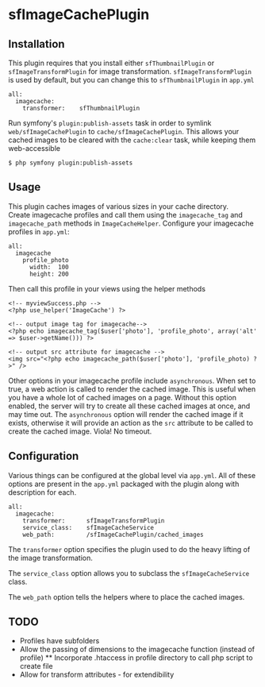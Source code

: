 sfImageCachePlugin
===================

Installation
------------

This plugin requires that you install either `sfThumbnailPlugin` or 
`sfImageTransformPlugin` for image transformation. `sfImageTransformPlugin` 
is used by default, but you can change this to `sfThumbnailPlugin` in `app.yml`

    all:
      imagecache:
        transformer:    sfThumbnailPlugin

Run symfony's `plugin:publish-assets` task in order to symlink 
`web/sfImageCachePlugin` to `cache/sfImageCachePlugin`.  This allows your 
cached images to be cleared with the `cache:clear` task, while keeping them 
web-accessible

    $ php symfony plugin:publish-assets

Usage
-----

This plugin caches images of various sizes in your cache directory.  
Create imagecache profiles and call them using the `imagecache_tag` 
and `imagecache_path` methods in `ImageCacheHelper`.  Configure your 
imagecache profiles in `app.yml`:

    all:
      imagecache
        profile_photo
          width:  100
          height: 200

Then call this profile in your views using the helper methods

    <!-- myviewSuccess.php -->
    <?php use_helper('ImageCache') ?>

    <!-- output image tag for imagecache-->
    <?php echo imagecache_tag($user['photo'], 'profile_photo', array('alt' => $user->getName())) ?>

    <!-- output src attribute for imagecache -->
    <img src="<?php echo imagecache_path($user['photo'], 'profile_photo) ?>" />

Other options in your imagecache profile include `asynchronous`.  When set to true, a web action is called to
render the cached image.  This is useful when you have a whole lot of cached images on a page.  Without this
option enabled, the server will try to create all these cached images at once, and may time out.  The 
`asynchronous` option will render the cached image if it exists, otherwise it will provide an action as the
`src` attribute to be called to create the cached image.  Viola!  No timeout.

Configuration
-------------

Various things can be configured at the global level via `app.yml`. All
of these options are present in the `app.yml` packaged with the plugin
along with description for each.

    all:
      imagecache:
        transformer:      sfImageTransformPlugin
        service_class:    sfImageCacheService
        web_path:         /sfImageCachePlugin/cached_images

The `transformer` option specifies the plugin used to do the heavy lifting
of the image transformation.  

The `service_class` option allows you to subclass the `sfImageCacheService`
class.

The `web_path` option tells the helpers where to place the cached images.


TODO
----

* Profiles have subfolders
* Allow the passing of dimensions to the imagecache function (instead of profile)
** Incorporate .htaccess in profile directory to call php script to create file
* Allow for transform attributes - for extendibility


